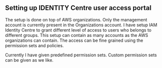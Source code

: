 Setting up IDENTITY Centre user access portal
----------------------------------------------

The setup is done on top of AWS organizations. Only the management account is currently present in the Organizations account.
I have setup IAM Identity Centre to grant different level of access to users who belongs to different groups.
This setup can contain as many accounts as the AWS organizations can contain. The access can be fine grained using the permission sets and policies.

Currently I have given predefined permission sets. Custom permission sets can be given as we like.




